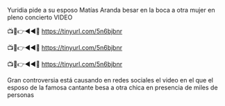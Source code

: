 Yuridia pide a su esposo Matías Aranda besar en la boca a otra mujer en pleno concierto VIDEO

📺📱👉◄◄🔴  https://tinyurl.com/5n6bjbnr

📺📱👉◄◄🔴  https://tinyurl.com/5n6bjbnr

📺📱👉◄◄🔴  https://tinyurl.com/5n6bjbnr


Gran controversia está causando en redes sociales el video en el que el esposo de la famosa cantante besa a otra chica en presencia de miles de personas
